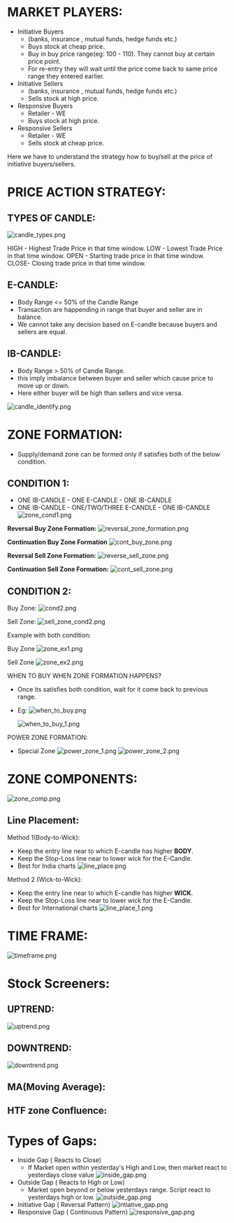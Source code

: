 MARKET PLAYERS:
================

- Initiative Buyers
    - (banks, insurance , mutual funds, hedge funds etc.)
    - Buys stock at cheap price.
    - Buy in buy price range(eg: 100 - 110). They cannot buy at certain price point.
    - For re-entry they will wait until the price come back to same price range they entered earlier.
- Initiative Sellers 
    - (banks, insurance , mutual funds, hedge funds etc.)
    - Sells stock at high price.
- Responsive Buyers
    - Retailer - WE
    - Buys stock at high price.
- Responsive Sellers
    - Retailer - WE
    - Sells stock at cheap price.

Here we have to understand the strategy how to buy/sell at the price of 
initiative buyers/sellers.


PRICE ACTION STRATEGY:
======================

TYPES OF CANDLE:
----------------

![candle_types.png](images/candle_types.png)

HIGH - Highest Trade Price in that time window.
LOW  - Lowest Trade Price in that time window.
OPEN - Starting trade price in that time window.
CLOSE- Closing trade price in that time window.


E-CANDLE:
----------
- Body Range <= 50% of the Candle Range
- Transaction are happending in range that buyer and seller are in balance.
- We cannot take any decision based on E-candle because buyers and sellers are equal.

IB-CANDLE:
---------

- Body Range > 50% of Candle Range.
- this imply imbalance between buyer and seller which cause price to move up or down.
- Here either buyer will be high than sellers and vice versa.

![candle_identify.png](images/candle_identify.png)  


ZONE FORMATION:
================
  -  Supply/demand zone can be formed only if satisfies 
 both of the below condition.

CONDITION 1:
------------

- ONE IB-CANDLE - ONE E-CANDLE - ONE IB-CANDLE
- ONE IB-CANDLE - ONE/TWO/THREE E-CANDLE - ONE IB-CANDLE
  ![zone_cond1.png](images/zone_cond1.png)  

**Reversal Buy Zone Formation:**
  ![reversal_zone_formation.png](images/reversal_zone_formation.png) 

**Continuation Buy Zone Formation**
  ![cont_buy_zone.png](images/cont_buy_zone.png) 

**Reversal Sell Zone Formation:**
  ![reverse_sell_zone.png](images/reverse_sell_zone.png) 

**Continuation Sell Zone Formation:**
  ![cont_sell_zone.png](images/cont_sell_zone.png) 

CONDITION 2:
--------------
Buy Zone:
![cond2.png](images/cond2.png) 

Sell Zone:
![sell_zone_cond2.png](images/sell_zone_cond2.png) 

Example with both condition:

Buy Zone
![zone_ex1.png](images/zone_ex1.png)

Sell Zone
![zone_ex2.png](images/zone_ex2.png) 

WHEN TO BUY WHEN ZONE FORMATION HAPPENS?

- Once its satisfies both condition, wait for it come back to previous range.
- Eg:
  ![when_to_buy.png](images/when_to_buy.png)

  ![when_to_buy_1.png](images/when_to_buy_1.png)

POWER ZONE FORMATION:
 - Special Zone
  ![power_zone_1.png](images/power_zone_1.png)
  ![power_zone_2.png](images/power_zone_2.png)

ZONE COMPONENTS:
=================
  ![zone_comp.png](images/zone_comp.png)

Line Placement:
---------------
Method 1(Body-to-Wick):

- Keep the entry line near to which E-candle has higher **BODY**.
- Keep the Stop-Loss line near to lower wick for the E-Candle.
- Best for India charts
![line_place.png](images/line_place.png)

Method 2 (Wick-to-Wick):
- Keep the entry line near to which E-candle has higher **WICK**.
- Keep the Stop-Loss line near to lower wick for the E-Candle.
- Best for International charts
  ![line_place_1.png](images/line_place_1.png)

TIME FRAME:
===========
![timeframe.png](images/timeframe.png)


Stock Screeners:
===============

UPTREND:
--------
![uptrend.png](images/uptrend.png)

DOWNTREND:
--------
![downtrend.png](images/downtrend.png)

MA(Moving Average):
--------------------

HTF zone Confluence:
--------------------


Types of Gaps:
==============
 
 - Inside Gap  ( Reacts to Close)
    - If Market open within yesterday's High and Low, then market react to yesterdays close value
     ![inside_gap.png](images/inside_gap.png)
 - Outside Gap ( Reacts to High or Low)
    - Market open beyond or below yesterdays range. Script react to yesterdays high or low.
      ![outside_gap.png](images/outside_gap.png)
 - Initiative Gap ( Reversal Pattern)
      ![intiative_gap.png](images/intiative_gap.png)
 - Responsive Gap ( Continuous Pattern)
      ![responsive_gap.png](images/responsive_gap.png)






